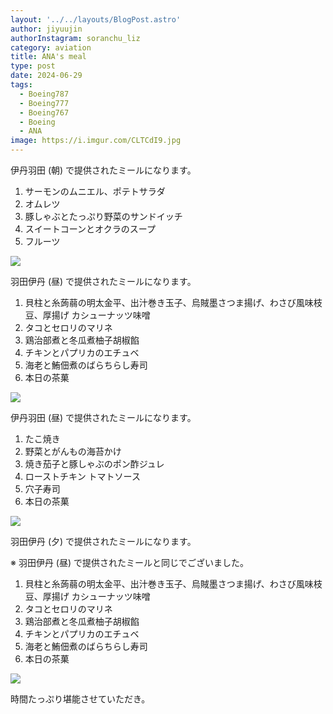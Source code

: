 ```yaml
---
layout: '../../layouts/BlogPost.astro'
author: jiyuujin
authorInstagram: soranchu_liz
category: aviation
title: ANA's meal
type: post
date: 2024-06-29
tags:
  - Boeing787
  - Boeing777
  - Boeing767
  - Boeing
  - ANA
image: https://i.imgur.com/CLTCdI9.jpg
---
```


伊丹羽田 (朝) で提供されたミールになります。

1. サーモンのムニエル、ポテトサラダ
2. オムレツ
3. 豚しゃぶとたっぷり野菜のサンドイッチ
4. スイートコーンとオクラのスープ
5. フルーツ

![](/assets/img/20240629/kinaishoku_1.JPG)

羽田伊丹 (昼) で提供されたミールになります。

1. 貝柱と糸蒟蒻の明太金平、出汁巻き玉子、烏賊墨さつま揚げ、わさび風味枝豆、厚揚げ カシューナッツ味噌
2. タコとセロリのマリネ
3. 鶏治部煮と冬瓜煮柚子胡椒餡
4. チキンとパプリカのエチュベ
5. 海老と鮪佃煮のばらちらし寿司
6. 本日の茶菓

![](/assets/img/20240629/kinaishoku_2.JPG)

伊丹羽田 (昼) で提供されたミールになります。

1. たこ焼き
2. 野菜とがんもの海苔かけ
3. 焼き茄子と豚しゃぶのポン酢ジュレ
4. ローストチキン トマトソース
5. 穴子寿司
6. 本日の茶菓

![](/assets/img/20240629/kinaishoku_3.JPG)

羽田伊丹 (夕) で提供されたミールになります。

※ 羽田伊丹 (昼) で提供されたミールと同じでございました。

1. 貝柱と糸蒟蒻の明太金平、出汁巻き玉子、烏賊墨さつま揚げ、わさび風味枝豆、厚揚げ カシューナッツ味噌
2. タコとセロリのマリネ
3. 鶏治部煮と冬瓜煮柚子胡椒餡
4. チキンとパプリカのエチュベ
5. 海老と鮪佃煮のばらちらし寿司
6. 本日の茶菓

![](/assets/img/20240629/kinaishoku_4.JPG)

時間たっぷり堪能させていただき。
